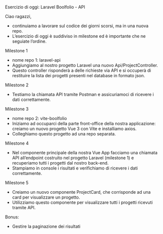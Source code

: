 Esercizio di oggi:
Laravel Boolfolio - API

Ciao ragazzi,
- continuiamo a lavorare sul codice dei giorni scorsi, ma in una nuova repo.
- L’esercizio di oggi è suddiviso in milestone ed è importante che ne seguiate l’ordine.

Milestone 1
- nome repo 1: laravel-api
- Aggiungiamo al nostro progetto Laravel una nuovo Api/ProjectController.
- Questo controller risponderà a delle richieste via API e si occuperà di restituire la lista dei progetti presenti nel database in formato json.

Milestone 2
- Testiamo la chiamata API tramite Postman e assicuriamoci di ricevere i dati correttamente.

Milestone 3
- nome repo 2: vite-boolfolio
- Iniziamo ad occuparci della parte front-office della nostra applicazione: creiamo un nuovo progetto Vue 3 con Vite e installiamo axios.
- Colleghiamo questo progetto ad una repo separata.

Milestone 4
- Nel componente principale della nostra Vue App facciamo una chiamata API all’endpoint costruito nel progetto Laravel (milestone 1) e recuperiamo tutti i progetti dal nostro back-end.
- Stampiamo in console i risultati e verifichiamo di ricevere i dati correttamente.

Milestone 5
- Creiamo un nuovo componente ProjectCard, che corrisponde ad una card per visualizzare un progetto. 
- Utilizziamo questo componente per visualizzare tutti i progetti ricevuti tramite API.

Bonus:
- Gestire la paginazione dei risultati